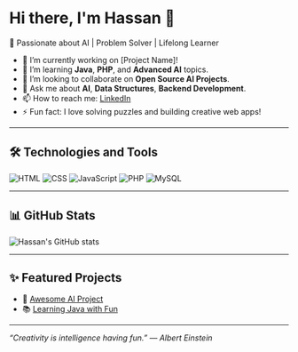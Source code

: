 # Hi there, I'm Hassan 👋

🌟 Passionate about AI | Problem Solver | Lifelong Learner

- 🔭 I’m currently working on [Project Name]!
- 🌱 I’m learning **Java**, **PHP**, and **Advanced AI** topics.
- 👯 I’m looking to collaborate on **Open Source AI Projects**.
- 💬 Ask me about **AI**, **Data Structures**, **Backend Development**.
- 📫 How to reach me: [LinkedIn](https://www.linkedin.com/in/hassan-alhamed-53855b2b4/)
- ⚡ Fun fact: I love solving puzzles and building creative web apps!

---

## 🛠️ Technologies and Tools
![HTML](https://img.shields.io/badge/-HTML5-E34F26?style=flat&logo=html5&logoColor=white)
![CSS](https://img.shields.io/badge/-CSS3-1572B6?style=flat&logo=css3)
![JavaScript](https://img.shields.io/badge/-JavaScript-F7DF1E?style=flat&logo=javascript&logoColor=black)
![PHP](https://img.shields.io/badge/-PHP-777BB4?style=flat&logo=php&logoColor=white)
![MySQL](https://img.shields.io/badge/-MySQL-4479A1?style=flat&logo=mysql&logoColor=white)

---

## 📊 GitHub Stats
![Hassan's GitHub stats](https://github-readme-stats.vercel.app/api?username=hassan123&show_icons=true&theme=radical)

---

## ✨ Featured Projects
- 🚀 [Awesome AI Project](https://github.com/yourproject)
- 📚 [Learning Java with Fun](https://github.com/yourproject)

---

_“Creativity is intelligence having fun.” — Albert Einstein_

